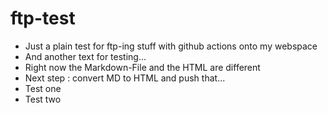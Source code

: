# ftp-test

* Just a plain test for ftp-ing stuff with github actions onto my webspace
* And another text for testing...
* Right now the Markdown-File and the HTML are different
* Next step : convert MD to HTML and push that...
* Test one
* Test two
